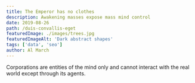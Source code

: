 ```yaml
---
title: The Emperor has no clothes
description: Awakening masses expose mass mind control
date: 2019-08-26
path: /duis-convallis-eget
featuredImage: ./images/trees.jpg
featuredImageAlt: 'Dark abstract shapes'
tags: ['data', 'seo']
author: Al March
---
```


Corporations are entities of the mind only and cannot interact with the real world except through its agents.
